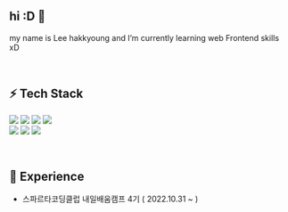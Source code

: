 ## hi :D 👋
my name is Lee hakkyoung and I’m currently learning web Frontend skills xD

<br>

## ⚡ Tech Stack
<img src="https://img.shields.io/badge/HTML5-E34F26?style=for-the-badge&logo=HTML5&logoColor=white"/></a>
<img src="https://img.shields.io/badge/CSS3-1572B6?style=for-the-badge&logo=CSS3&logoColor=white"/></a>
<img src="https://img.shields.io/badge/Sass-CC6699?style=for-the-badge&logo=Sass&logoColor=white"/></a>
<img src="https://img.shields.io/badge/JavaScript-F7DF1E?style=for-the-badge&logo=JavaScript&logoColor=white"/></a>  
<img src="https://img.shields.io/badge/Vue.js-4FC08D?style=for-the-badge&logo=Vue.js&logoColor=white"/></a>
<img src="https://img.shields.io/badge/Vuex-4FC08D?style=for-the-badge&logo=Vue.js&logoColor=white"/></a>
<img src="https://img.shields.io/badge/Webpack-8DD6F9?style=for-the-badge&logo=Webpack&logoColor=white"/></a>
  
<br>
  
## 🌱 Experience 

- 스파르타코딩클럽 내일배움캠프 4기 ( 2022.10.31 ~ ) 





<!--
**suwoncityBoy/suwoncityBoy** is a ✨ _special_ ✨ repository because its `README.md` (this file) appears on your GitHub profile.

Here are some ideas to get you started:

- 🔭 I’m currently working on ...
- 🌱 I’m currently learning ...
- 👯 I’m looking to collaborate on ...
- 🤔 I’m looking for help with ...
- 💬 Ask me about ...
- 📫 How to reach me: ...
- 😄 Pronouns: ...
- ⚡ Fun fact: ...

<img src="https://img.shields.io/badge/npm-CB3837?style=for-the-badge&logo=npm&logoColor=white"/></a>
<img src="https://img.shields.io/badge/Nuxt.js-00DC82?style=for-the-badge&logo=Nuxt.js&logoColor=white"/></a>  

-->
